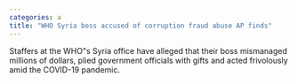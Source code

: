 ```yaml
---
categories: a
title: "WHO Syria boss accused of corruption fraud abuse AP finds"
---
```

Staffers at the WHO"s Syria office have alleged that their boss mismanaged millions of dollars, plied government officials with gifts and acted frivolously amid the COVID-19 pandemic.